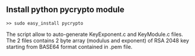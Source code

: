## Install python pycrypto module
```
>> sudo easy_install pycrypto
```
The script allow to auto-generate KeyExponent.c and KeyModule.c files.
The 2 files contains 2 byte array (modulus and exponent) of RSA 2048 key starting from BASE64 format contained in .pem file.




